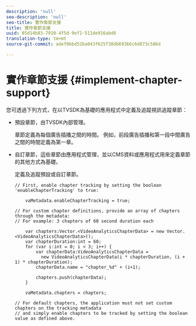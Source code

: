 ```yaml
---
description: 'null'
seo-description: 'null'
seo-title: 實作章節支援
title: 實作章節支援
uuid: 85d14b83-7910-4f5d-9ef2-511de916abd6
translation-type: tm+mt
source-git-commit: adef0bbd52ba043f625f38db69366c6d873c586d

---
```



# 實作章節支援 {#implement-chapter-support}

您可透過下列方式，在以TVSDK為基礎的應用程式中定義及追蹤視訊追蹤章節：

* 預設章節，由TVSDK內部管理。

   章節定義為每個廣告插播之間的時間。 例如，前段廣告插播和第一段中間廣告之間的時間定義為第一章。
* 自訂章節，這些章節由應用程式管理，並以CMS資料或應用程式用來定義章節的其他方式為基礎。

   定義及追蹤預設或自訂章節。

   ```
   // First, enable chapter tracking by setting the boolean 'enableChapterTracking' to true: 
   
       vaMetadata.enableChapterTracking = true; 
   
   // For custom chapter definitions, provide an array of chapters through the metadata:  
   // For example: 3 chapters of 60 second duration each 
   
       var chapters:Vector.<VideoAnalyticsChapterData> = new Vector.<VideoAnalyticsChapterData>(); 
       var chapterDuration:int = 60; 
       for (var i:int = 0; i < 3; i++) { 
           var chapterData:VideoAnalyticsChapterData =  
             new VideoAnalyticsChapterData(i * chapterDuration, (i + 1) * chapterDuration); 
           chapterData.name = "chapter_%d" + (i+1); 
   
           chapters.push(chapterData); 
       } 
   
       vaMetadata.chapters = chapters; 
   
   // For default chapters, the application must not set custom chapters on the tracking metadata  
   // and simply enable chapters to be tracked by setting the boolean value as defined above. 
   ```

